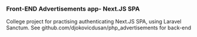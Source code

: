 ### Front-END  Advertisements app- Next.JS SPA

College project for practising authenticating Next.JS SPA, using Laravel Sanctum.
See github.com/djokovicdusan/php_advertisements for back-end

